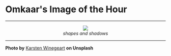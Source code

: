 # Omkaar's Image of the Hour

---

<div align="center">

<a href="https://unsplash.com/photos/a-man-poses-casting-a-shadow-HKyTX65JE2c">
  <img src="https://images.unsplash.com/photo-1746469528705-64f58e144612?crop=entropy&cs=tinysrgb&fit=max&fm=jpg&ixid=M3w3NjA2Nzh8MHwxfHJhbmRvbXx8fHx8fHx8fDE3NDk5NjcyMDB8&ixlib=rb-4.1.0&q=80&w=1080" style="max-width:100%; height:auto;">
</a>

<br>
<i>shapes and shadows</i>

</div>

---

**Photo by** [Karsten Winegeart](https://unsplash.com/@karsten116) **on Unsplash**
